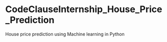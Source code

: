 # CodeClauseInternship_House_Price_Prediction
House price prediction using Machine learning in Python
